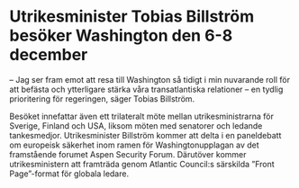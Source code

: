 # Utrikesminister Tobias Billström besöker Washington den 6-8 december

– Jag ser fram emot att resa till Washington så tidigt i min nuvarande roll för att befästa och ytterligare stärka våra transatlantiska relationer – en tydlig prioritering för regeringen, säger Tobias Billström.

Besöket innefattar även ett trilateralt möte mellan utrikesministrarna för Sverige, Finland och USA, liksom möten med senatorer och ledande tankesmedjor. Utrikesminister Billström kommer att delta i en paneldebatt om europeisk säkerhet inom ramen för Washingtonupplagan av det framstående forumet Aspen Security Forum. Därutöver kommer utrikesministern att framträda genom Atlantic Council:s särskilda ”Front Page”\-format för globala ledare.
